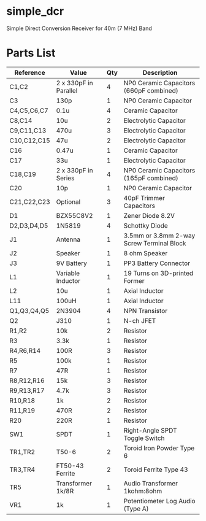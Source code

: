 # simple_dcr
Simple Direct Conversion Receiver for 40m (7 MHz) Band



# Parts List

**Reference**|**Value**|**Qty**|**Description**
-----|-----|-----|-----
C1,C2|2 x 330pF in Parallel|4|NP0 Ceramic Capacitors (660pF combined)
C3|130p|1|NP0 Ceramic Capacitor
C4,C5,C6,C7|0.1u|4|Ceramic Capacitor
C8,C14|10u|2|Electrolytic Capacitor
C9,C11,C13|470u|3|Electrolytic Capacitor
C10,C12,C15|47u|2|Electrolytic Capacitor
C16|0.47u|1|Ceramic Capacitor
C17|33u|1|Electrolytic Capacitor
C18,C19|2 x 330pF in Series|4|NP0 Ceramic Capacitors (165pF combined)
C20|10p|1|NP0 Ceramic Capacitor
C21,C22,C23|Optional|3|40pF Trimmer Capacitors
D1|BZX55C8V2|1|Zener Diode 8.2V
D2,D3,D4,D5|1N5819|4|Schottky Diode
J1|Antenna|1|3.5mm or 3.8mm 2-way Screw Terminal Block
J2|Speaker|1|8 ohm Speaker
J3|9V Battery|1|PP3 Battery Connector
L1|Variable Inductor|1|19 Turns on 3D-printed Former
L2|10u|1|Axial Inductor
L11|100uH|1|Axial Inductor
Q1,Q3,Q4,Q5|2N3904|4|NPN Transistor
Q2|J310|1|N-ch JFET
R1,R2|10k|2|Resistor
R3|3.3k|1|Resistor
R4,R6,R14|100R|3|Resistor
R5|100k|1|Resistor
R7|47R|1|Resistor
R8,R12,R16|15k|3|Resistor
R9,R13,R17|4.7k|3|Resistor
R10,R18|1k|2|Resistor
R11,R19|470R|2|Resistor
R20|220R|1|Resistor
SW1|SPDT|1|Right-Angle SPDT Toggle Switch
TR1,TR2|T50-6|2|Toroid Iron Powder Type 6
TR3,TR4|FT50-43 Ferrite|2|Toroid Ferrite Type 43
TR5|Transformer 1k/8R|1|Audio Transformer 1kohm:8ohm
VR1|1k|1|Potentiometer Log Audio (Type A)

